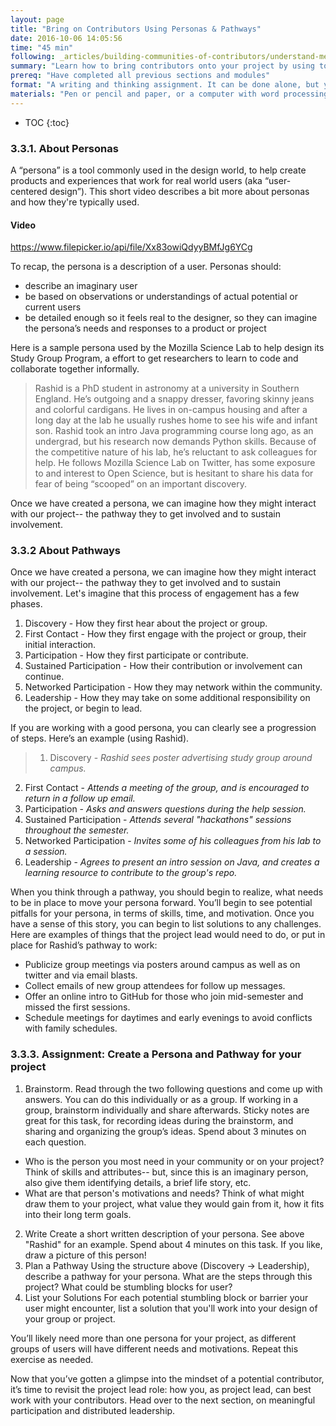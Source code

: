 ```yaml
---
layout: page
title: "Bring on Contributors Using Personas & Pathways"
date: 2016-10-06 14:05:56
time: "45 min"
following: _articles/building-communities-of-contributors/understand-meaningful-participation-and-distributed-leadership.md
summary: "Learn how to bring contributors onto your project by using tools called \"personas\" and \"pathways.\" These tools will help you plan and test how you'll interact with new contributors, and imagine what is really involved for the contributor to succeed."
prereq: "Have completed all previous sections and modules"
format: "A writing and thinking assignment. It can be done alone, but you can invite a supporter or community member to help!"
materials: "Pen or pencil and paper, or a computer with word processing software"
---
```

* TOC
{:toc}

### 3.3.1. About Personas

A “persona” is a tool commonly used in the design world, to help create products and experiences that work for real world users (aka “user-centered design”). This short video describes a bit more about personas and how they're typically used.

#### Video
https://www.filepicker.io/api/file/Xx83owiQdyyBMfJg6YCg

To recap, the persona is a description of a user. Personas should:

*   describe an imaginary user
*   be based on observations or understandings of actual potential or current users
*   be detailed enough so it feels real to the designer, so they can imagine the persona’s needs and responses to a product or project

Here is a sample persona used by the Mozilla Science Lab to help design its Study Group Program, a effort to get researchers to learn to code and collaborate together informally.

>Rashid is a PhD student in astronomy at a university in Southern England. He’s outgoing and a snappy dresser, favoring skinny jeans and colorful cardigans. He lives in on-campus housing and after a long day at the lab he usually rushes home to see his wife and infant son. Rashid took an intro Java programming course long ago, as an undergrad, but his research now demands Python skills. Because of the competitive nature of his lab, he’s reluctant to ask colleagues for help. He follows Mozilla Science Lab on Twitter, has some exposure to and interest to Open Science, but is hesitant to share his data for fear of being “scooped” on an important discovery.

Once we have created a persona, we can imagine how they might interact with our project-- the pathway they to get involved and to sustain involvement.

### 3.3.2 About Pathways

Once we have created a persona, we can imagine how they might interact with our project-- the pathway they to get involved and to sustain involvement. Let's imagine that this process of engagement has a few phases.

1.  Discovery - How they first hear about the project or group.
2.  First Contact - How they first engage with the project or group, their initial interaction.
3.  Participation - How they first participate or contribute.
4.  Sustained Participation - How their contribution or involvement can continue.
5.  Networked Participation - How they may network within the community.
6.  Leadership - How they may take on some additional responsibility on the project, or begin to lead.

If you are working with a good persona, you can clearly see a progression of steps. Here’s an example (using Rashid).

>1.  Discovery - _Rashid sees poster advertising study group around campus._
2.  First Contact - _Attends a meeting of the group, and is encouraged to return in a follow up email._
3.  Participation - _Asks and answers questions during the help session._
4.  Sustained Participation - _Attends several "hackathons" sessions throughout the semester._
5.  Networked Participation - _Invites some of his colleagues from his lab to a session._
6.  Leadership - _Agrees to present an intro session on Java, and creates a learning resource to contribute to the group's repo._

When you think through a pathway, you should begin to realize, what needs to be in place to move your persona forward. You’ll begin to see potential pitfalls for your persona, in terms of skills, time, and motivation. Once you have a sense of this story, you can begin to list solutions to any challenges. Here are examples of things that the project lead would need to do, or put in place for Rashid’s pathway to work:

*   Publicize group meetings via posters around campus as well as on twitter and via email blasts.
*   Collect emails of new group attendees for follow up messages.
*   Offer an online intro to GitHub for those who join mid-semester and missed the first sessions.
*   Schedule meetings for daytimes and early evenings to avoid conflicts with family schedules.

### 3.3.3\. Assignment: Create a Persona and Pathway for your project

1. Brainstorm. Read through the two following questions and come up with answers. You can do this individually or as a group. If working in a group, brainstorm individually and share afterwards. Sticky notes are great for this task, for recording ideas during the brainstorm, and sharing and organizing the group’s ideas. Spend about 3 minutes on each question.
  *   Who is the person you most need in your community or on your project? Think of skills and attributes-- but, since this is an imaginary person, also give them identifying details, a brief life story, etc.
  *   What are that person's motivations and needs? Think of what might draw them to your project, what value they would gain from it, how it fits into their long term goals.

2. Write Create a short written description of your persona. See above "Rashid" for an example. Spend about 4 minutes on this task. If you like, draw a picture of this person!
3. Plan a Pathway Using the structure above (Discovery → Leadership), describe a pathway for your persona. What are the steps through this project? What could be stumbling blocks for user?
4. List your Solutions For each potential stumbling block or barrier your user might encounter, list a solution that you'll work into your design of your group or project.

You’ll likely need more than one persona for your project, as different groups of users will have different needs and motivations. Repeat this exercise as needed.

Now that you’ve gotten a glimpse into the mindset of a potential contributor, it’s time to revisit the project lead role: how you, as project lead, can best work with your contributors. Head over to the next section, on meaningful participation and distributed leadership.